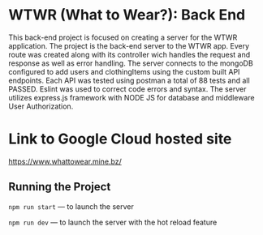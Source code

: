 # WTWR (What to Wear?): Back End

This back-end project is focused on creating a server for the WTWR application.
The project is the back-end server to the WTWR app. Every route was created along with its controller wich handles the request and response as well as error handling. The server connects to the mongoDB configured to add users and clothingItems using the custom built API endpoints. Each API was tested using postman a total of 88 tests and all PASSED. Eslint was used to correct code errors and syntax. The server utilizes express.js framework with NODE JS for database and middleware User Authorization.

# Link to Google Cloud hosted site

https://www.whattowear.mine.bz/

## Running the Project

`npm run start` — to launch the server

`npm run dev` — to launch the server with the hot reload feature
